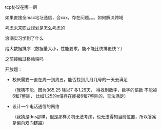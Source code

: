 tcp协议在哪一层

如果直接全mac地址通信，会xxx，存在问题。。。如何解决跨域



考虑未来职业规划是怎么考虑的

浪潮实习学到了什么

给大数据排序（数据量大小，性能要求，能不能比快排更快？）

之前接触过移动端吗



开放题：

- 校庆需要一直在周一到周五，能否找到几月几号的一天去满足

  （我猜不能，因为365.25 除以7 多1.25天， 得找到数字，数字的倍数  不能被6和7整除， 比如1.25的n倍存在能被6和7整除的，无法满足）

- 设计一个电话通信的网络

  （我猜是dns那样，但是那样关机无法考虑，也无法得知当前位置，所以答案是偏向双向链路）